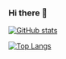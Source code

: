 ### Hi there 👋

[![GitHub stats](https://github-readme-stats-pzhxd65xr-t-bre.vercel.app/api?username=t-bre&count_private=true&show_icons=true&hide=stars)](https://github.com/t-bre/github-readme-stats)

[![Top Langs](https://github-readme-stats-pzhxd65xr-t-bre.vercel.app/api/top-langs/?username=t-bre&hide=Makefile,Verilog,TeX,Objective-C,Objective-C%2B%2B&langs_count=4&layout=compact)](https://github.com/t-bre/github-readme-stats)
